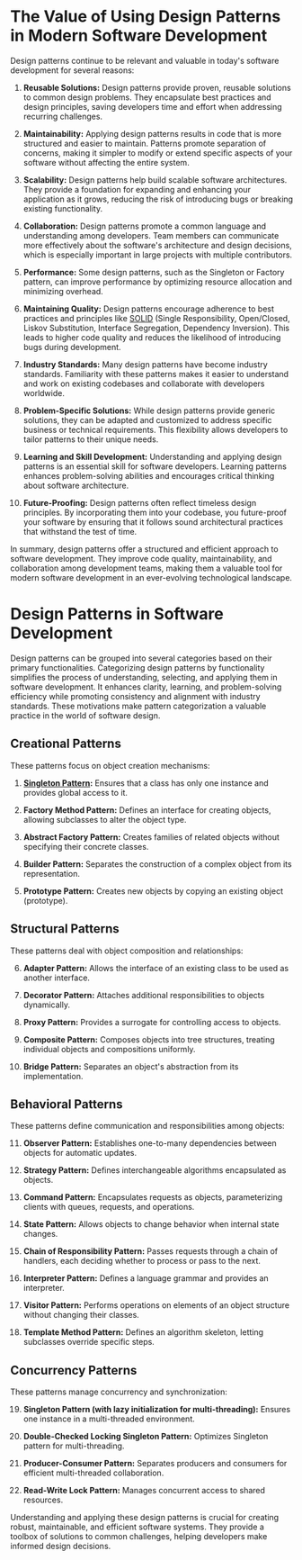 # The Value of Using Design Patterns in Modern Software Development

Design patterns continue to be relevant and valuable in today's software development for several reasons:

1. **Reusable Solutions:** Design patterns provide proven, reusable solutions to common design problems. They encapsulate best practices and design principles, saving developers time and effort when addressing recurring challenges.

2. **Maintainability:** Applying design patterns results in code that is more structured and easier to maintain. Patterns promote separation of concerns, making it simpler to modify or extend specific aspects of your software without affecting the entire system.

3. **Scalability:** Design patterns help build scalable software architectures. They provide a foundation for expanding and enhancing your application as it grows, reducing the risk of introducing bugs or breaking existing functionality.

4. **Collaboration:** Design patterns promote a common language and understanding among developers. Team members can communicate more effectively about the software's architecture and design decisions, which is especially important in large projects with multiple contributors.

5. **Performance:** Some design patterns, such as the Singleton or Factory pattern, can improve performance by optimizing resource allocation and minimizing overhead.

6. **Maintaining Quality:** Design patterns encourage adherence to best practices and principles like [SOLID](solid-principles.md) (Single Responsibility, Open/Closed, Liskov Substitution, Interface Segregation, Dependency Inversion). This leads to higher code quality and reduces the likelihood of introducing bugs during development.

7. **Industry Standards:** Many design patterns have become industry standards. Familiarity with these patterns makes it easier to understand and work on existing codebases and collaborate with developers worldwide.

8. **Problem-Specific Solutions:** While design patterns provide generic solutions, they can be adapted and customized to address specific business or technical requirements. This flexibility allows developers to tailor patterns to their unique needs.

9. **Learning and Skill Development:** Understanding and applying design patterns is an essential skill for software developers. Learning patterns enhances problem-solving abilities and encourages critical thinking about software architecture.

10. **Future-Proofing:** Design patterns often reflect timeless design principles. By incorporating them into your codebase, you future-proof your software by ensuring that it follows sound architectural practices that withstand the test of time.

In summary, design patterns offer a structured and efficient approach to software development. They improve code quality, maintainability, and collaboration among development teams, making them a valuable tool for modern software development in an ever-evolving technological landscape.

# Design Patterns in Software Development

Design patterns can be grouped into several categories based on their primary functionalities.
Categorizing design patterns by functionality simplifies the process of understanding, selecting, and applying them in software development. It enhances clarity, learning, and problem-solving efficiency while promoting consistency and alignment with industry standards. These motivations make pattern categorization a valuable practice in the world of software design.

## Creational Patterns

These patterns focus on object creation mechanisms:

1. **[Singleton Pattern](singleton.md):** Ensures that a class has only one instance and provides global access to it.

2. **Factory Method Pattern:** Defines an interface for creating objects, allowing subclasses to alter the object type.

3. **Abstract Factory Pattern:** Creates families of related objects without specifying their concrete classes.

4. **Builder Pattern:** Separates the construction of a complex object from its representation.

5. **Prototype Pattern:** Creates new objects by copying an existing object (prototype).

## Structural Patterns

These patterns deal with object composition and relationships:

6. **Adapter Pattern:** Allows the interface of an existing class to be used as another interface.

7. **Decorator Pattern:** Attaches additional responsibilities to objects dynamically.

8. **Proxy Pattern:** Provides a surrogate for controlling access to objects.

9. **Composite Pattern:** Composes objects into tree structures, treating individual objects and compositions uniformly.

10. **Bridge Pattern:** Separates an object's abstraction from its implementation.

## Behavioral Patterns

These patterns define communication and responsibilities among objects:

11. **Observer Pattern:** Establishes one-to-many dependencies between objects for automatic updates.

12. **Strategy Pattern:** Defines interchangeable algorithms encapsulated as objects.

13. **Command Pattern:** Encapsulates requests as objects, parameterizing clients with queues, requests, and operations.

14. **State Pattern:** Allows objects to change behavior when internal state changes.

15. **Chain of Responsibility Pattern:** Passes requests through a chain of handlers, each deciding whether to process or pass to the next.

16. **Interpreter Pattern:** Defines a language grammar and provides an interpreter.

17. **Visitor Pattern:** Performs operations on elements of an object structure without changing their classes.

18. **Template Method Pattern:** Defines an algorithm skeleton, letting subclasses override specific steps.

## Concurrency Patterns

These patterns manage concurrency and synchronization:

19. **Singleton Pattern (with lazy initialization for multi-threading):** Ensures one instance in a multi-threaded environment.

20. **Double-Checked Locking Singleton Pattern:** Optimizes Singleton pattern for multi-threading.

21. **Producer-Consumer Pattern:** Separates producers and consumers for efficient multi-threaded collaboration.

22. **Read-Write Lock Pattern:** Manages concurrent access to shared resources.

Understanding and applying these design patterns is crucial for creating robust, maintainable, and efficient software systems. They provide a toolbox of solutions to common challenges, helping developers make informed design decisions.

